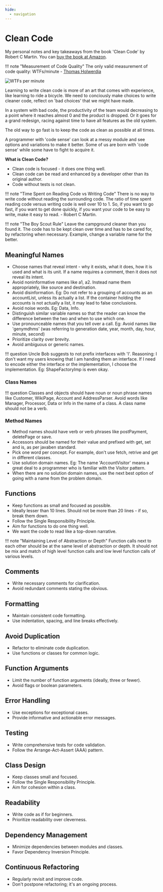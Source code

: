 ```yaml
---
hide:
  - navigation
---
```

# Clean Code

My personal notes and key takeaways from the book 'Clean Code' by Robert C Martin. You can [buy the book at Amazon](https://www.amazon.com/Clean-Code-Handbook-Software-Craftsmanship/dp/0132350882).

!!! note "Measurement of Code Quality"
    The only valid measurement of code quality: WTFs/minute - [Thomas Holwerdia](https://www.osnews.com/story/19266/)
    
![WTFs per minute](https://www.osnews.com/images/comics/wtfm.jpg)

Learning to write clean code is more of an art that comes with experience, like learning to ride a bicycle. We need to conciously make choices to write cleaner code, reflect on 'bad choices' that we might have made. 

In a system with bad code, the productivity of the team would decreasing to a point where it reaches almost 0 and the product is dropped. Or it goes for a grand redesign, racing against time to have all features as the old system.

The old way to go fast is to keep the code as clean as possible at all times.

A programmer with 'code sense' can look at a messy module and see options and variations to make it better. Some of us are born with 'code sense' while some have to fight to acquire it.

**What is Clean Code?**

- Clean code is focused - it does one thing well.
- Clean code can be read and enhanced by a developer other than its original author.
- Code without tests is not clean.

!!! note "Time Spent on Reading Code vs Writing Code"
    There is no way to write code without reading the surrounding code. The ratio of time spent reading code versus writing code is well over 10 to 1. So, if you want to go fast, if you want to get done quickly, if you want your code to be easy to write, make it easy to read. - Robert C Martin. 

!!! note "The Boy Scout Rule"
    Leave the campground cleaner than you found it. The code has to be kept clean over time and has to be cared for, by refactoring when necessary. Example, change a variable name for the better.

## Meaningful Names
- Choose names that reveal intent - why it exists, what it does, how it is used and what is its unit. If a name requires a comment, then it does not reveal its intent.
- Avoid noninformative names like a1, a2. Instead name them appropriately, like source and destination.
- Avoid disinformation. Eg: Do not refer to a grouping of accounts as an accountList, unless its actually a list. If the container holding the accounts is not actually a list, it may lead to false conclusions.
- Avoid noise words. Eg: Data, Info.
- Distinguish similar variable names so that the reader can know the difference between the two and when to use which one.
- Use pronounceable names that you tell over a call. Eg: Avoid names like 'genymdhms' (was referring to generation date, year, month, day, hour, minute, second)
- Prioritize clarity over brevity.
- Avoid ambiguous or generic names.

!!! question
     Uncle Bob suggests to not prefix interfaces with 'I'. Reasoning: I don't want my users knowing that I am handing them an interface. If I need to encode either the interface or the implementation, I choose the implementation. Eg: ShapeFactoryImp is even okay.

### Class Names

!!! question
    Classes and objects should have noun or noun phrase names like Customer, WikiPage, Account and AddressParser. Avoid words like Manager, Processor, Data or Info in the name of a class. A class name should not be a verb.

### Method Names
- Method names should have verb or verb phrases like postPayment, deletePage or save.
- Accessors should be named for their value and prefixed with get, set and is, as per javaben standard.
- Pick one word per concept. For example, don't use fetch, retrive and get in different classes. 
- Use solution domain names. Eg: The name 'AccountVisitor' means a great deal to a programmer who is familiar with the Visitor pattern. 
- When there are no solution domain names, use the next best option of going with a name from the problem domain. 

## Functions
- Keep functions as small and focused as possible. 
- Ideally lesser than 10 lines. Should not be more than 20 lines - if so, break them down.
- Follow the Single Responsibility Principle.
- Aim for functions to do one thing well.
- We want the code to read like a top-down narrative.

!!! note "Maintaining Level of Abstraction or Depth"
    Function calls next to each other should be at the same level of abstraction or depth. It should not be mix and match of high level function calls and low level function calls of various levels.

## Comments
- Write necessary comments for clarification.
- Avoid redundant comments stating the obvious.

## Formatting
- Maintain consistent code formatting.
- Use indentation, spacing, and line breaks effectively.

## Avoid Duplication
- Refactor to eliminate code duplication.
- Use functions or classes for common logic.

## Function Arguments
- Limit the number of function arguments (ideally, three or fewer).
- Avoid flags or boolean parameters.

## Error Handling
- Use exceptions for exceptional cases.
- Provide informative and actionable error messages.

## Testing
- Write comprehensive tests for code validation.
- Follow the Arrange-Act-Assert (AAA) pattern.

## Class Design
- Keep classes small and focused.
- Follow the Single Responsibility Principle.
- Aim for cohesion within a class.

## Readability
- Write code as if for beginners.
- Prioritize readability over cleverness.

## Dependency Management
- Minimize dependencies between modules and classes.
- Favor Dependency Inversion Principle.

## Continuous Refactoring
- Regularly revisit and improve code.
- Don't postpone refactoring; it's an ongoing process.